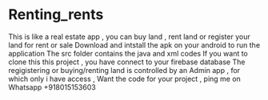 # Renting_rents
This is like a real estate app , you can buy land , rent land or register your land for rent or sale
Download and intstall the apk on your android to run the application
The src folder contains the java and xml codes 
If you want to clone this this project , you have connect to your firebase database
The regigistering or buying/renting land is controlled by an Admin app , for which only i have access , Want the code for your project , ping me on Whatsapp +918015153603 
